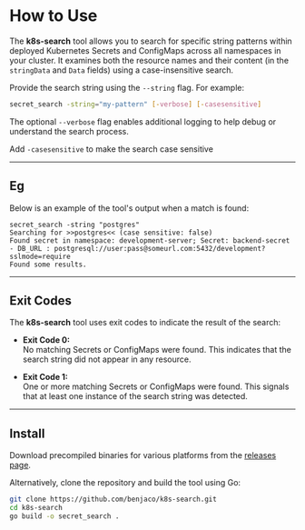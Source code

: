# How to Use

The **k8s-search** tool allows you to search for specific string patterns within deployed Kubernetes Secrets and ConfigMaps across all namespaces in your cluster. It examines both the resource names and their content (in the `stringData` and `Data` fields) using a case-insensitive search.

Provide the search string using the `--string` flag. For example:

```bash
secret_search -string="my-pattern" [-verbose] [-casesensitive]
```

The optional `--verbose` flag enables additional logging to help debug or understand the search process.

Add `-casesensitive` to make the search case sensitive

---

## Eg

Below is an example of the tool's output when a match is found:

```
secret_search -string "postgres"                
Searching for >>postgres<< (case sensitive: false)
Found secret in namespace: development-server; Secret: backend-secret - DB_URL : postgresql://user:pass@someurl.com:5432/development?sslmode=require
Found some results.

```

---

## Exit Codes

The **k8s-search** tool uses exit codes to indicate the result of the search:

- **Exit Code 0:**  
  No matching Secrets or ConfigMaps were found. This indicates that the search string did not appear in any resource.
  
- **Exit Code 1:**  
  One or more matching Secrets or ConfigMaps were found. This signals that at least one instance of the search string was detected.

---

## Install

Download precompiled binaries for various platforms from the [releases page](benjaco/k8s-search/tags).

Alternatively, clone the repository and build the tool using Go:

```bash
git clone https://github.com/benjaco/k8s-search.git
cd k8s-search
go build -o secret_search .
```

